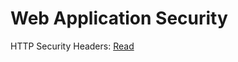 # Web Application Security 
HTTP Security Headers: [Read](https://github.com/securitycipher/webapplication-security/blob/main/content/HTTP%20Security%20Headers.md)
